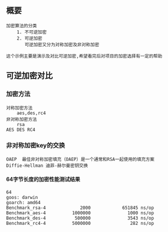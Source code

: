 ## 概要
    加密算法的分类 
        1. 不可逆加密
        2. 可逆加密
		   可逆加密又分为对称加密及非对称加密

    这个示例主要是演示及对比可逆加密,希望看完后对项目的加密选择有一定的帮助
	
## 可逆加密对比
### 加密方法
    对称加密方法
	    aes,des,rc4
	非对称加密方法
	    rsa
	AES DES RC4

### 非对称加密key的交换
	OAEP  最佳非对称加密填充（OAEP）是一个通常和RSA一起使用的填充方案	
	Diffie-Hellman 迪菲-赫尔曼密钥交换

#### 64字节长度的加密性能测试结果

```
64
goos: darwin
goarch: amd64
Benchmark_rsa-4             2000            651845 ns/op
Benchmark_aes-4          1000000              1000 ns/op
Benchmark_des-4           500000              3543 ns/op
Benchmark_rc4-4          5000000               282 ns/op
```
